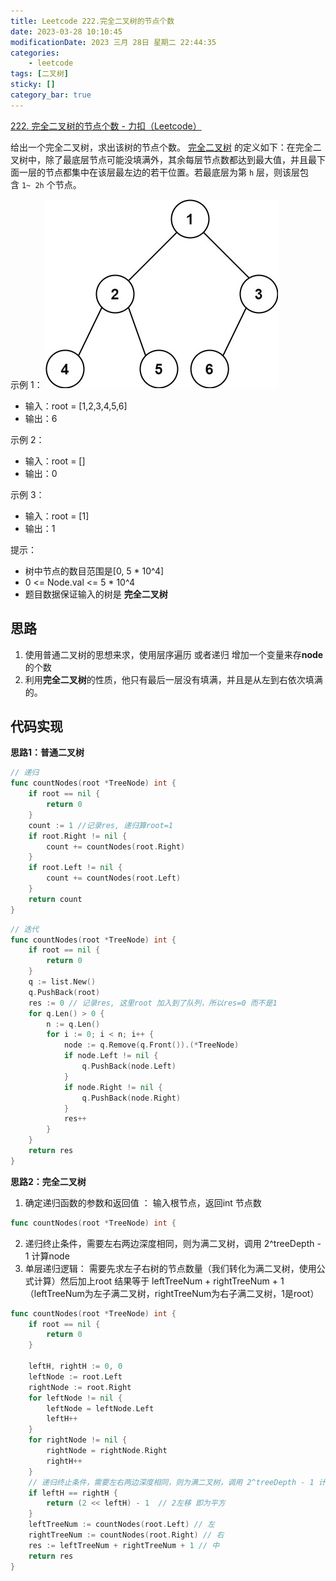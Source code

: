 ```yaml
---
title: Leetcode 222.完全二叉树的节点个数
date: 2023-03-28 10:10:45
modificationDate: 2023 三月 28日 星期二 22:44:35
categories: 
	- leetcode
tags: [二叉树]
sticky: []
category_bar: true
---
```



[222. 完全二叉树的节点个数 - 力扣（Leetcode）](https://leetcode.cn/problems/count-complete-tree-nodes/)

给出一个完全二叉树，求出该树的节点个数。
[完全二叉树](https://baike.baidu.com/item/%E5%AE%8C%E5%85%A8%E4%BA%8C%E5%8F%89%E6%A0%91/7773232?fr=aladdin) 的定义如下：在完全二叉树中，除了最底层节点可能没填满外，其余每层节点数都达到最大值，并且最下面一层的节点都集中在该层最左边的若干位置。若最底层为第 `h` 层，则该层包含 `1~ 2h` 个节点。

示例 1：
![](../../imgs/Pasted%20image%2020230328221334.png)
-   输入：root = [1,2,3,4,5,6]
-   输出：6

示例 2：
-   输入：root = []
-   输出：0

示例 3：
-   输入：root = [1]
-   输出：1

提示：

-   树中节点的数目范围是[0, 5 * 10^4]
-   0 <= Node.val <= 5 * 10^4
-   题目数据保证输入的树是 **完全二叉树**

## 思路
1. 使用普通二叉树的思想来求，使用层序遍历 或者递归
  增加一个变量来存**node** 的个数
2. 利用**完全二叉树**的性质，他只有最后一层没有填满，并且是从左到右依次填满的。

## 代码实现
**思路1：普通二叉树**

```go
// 递归
func countNodes(root *TreeNode) int {
    if root == nil {
        return 0
    }
    count := 1 //记录res, 递归算root=1
    if root.Right != nil {
        count += countNodes(root.Right)
    }
    if root.Left != nil {
        count += countNodes(root.Left)
    }
    return count
}
```

```go
// 迭代
func countNodes(root *TreeNode) int {
    if root == nil {
        return 0
    }
    q := list.New()
    q.PushBack(root)
    res := 0 // 记录res, 这里root 加入到了队列，所以res=0 而不是1
    for q.Len() > 0 {
        n := q.Len()
        for i := 0; i < n; i++ {
            node := q.Remove(q.Front()).(*TreeNode)
            if node.Left != nil {
                q.PushBack(node.Left)
            }
            if node.Right != nil {
                q.PushBack(node.Right)
            }
            res++
        }
    }
    return res 
}
```

**思路2：完全二叉树**
1.  确定递归函数的参数和返回值 ： 输入根节点，返回int 节点数
```go
func countNodes(root *TreeNode) int {
```
2. 递归终止条件，需要左右两边深度相同，则为满二叉树，调用 2^treeDepth - 1 计算node
3. 单层递归逻辑：
 需要先求左子右树的节点数量（我们转化为满二叉树，使用公式计算）然后加上root
 结果等于 leftTreeNum + rightTreeNum + 1  （leftTreeNum为左子满二叉树，rightTreeNum为右子满二叉树，1是root）

```go
func countNodes(root *TreeNode) int {
    if root == nil {
        return 0
    }
    
    leftH, rightH := 0, 0
    leftNode := root.Left
    rightNode := root.Right
    for leftNode != nil {
        leftNode = leftNode.Left
        leftH++
    }
    for rightNode != nil {
        rightNode = rightNode.Right
        rightH++
    }
    // 递归终止条件，需要左右两边深度相同，则为满二叉树，调用 2^treeDepth - 1 计算node
    if leftH == rightH {
        return (2 << leftH) - 1  // 2左移 即为平方
    }
    leftTreeNum := countNodes(root.Left) // 左
    rightTreeNum := countNodes(root.Right) // 右
    res := leftTreeNum + rightTreeNum + 1 // 中
    return res
}
```